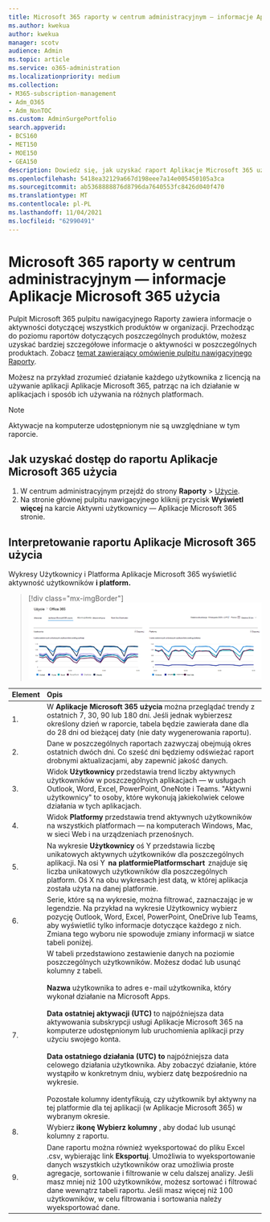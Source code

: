 ```yaml
---
title: Microsoft 365 raporty w centrum administracyjnym — informacje Aplikacje Microsoft 365 użycia
ms.author: kwekua
author: kwekua
manager: scotv
audience: Admin
ms.topic: article
ms.service: o365-administration
ms.localizationpriority: medium
ms.collection:
- M365-subscription-management
- Adm_O365
- Adm_NonTOC
ms.custom: AdminSurgePortfolio
search.appverid:
- BCS160
- MET150
- MOE150
- GEA150
description: Dowiedz się, jak uzyskać raport Aplikacje Microsoft 365 użycia przy użyciu pulpitu nawigacyjnego Raporty Microsoft 365 w centrum administracyjne platformy Microsoft 365.
ms.openlocfilehash: 5418ea32129a667d198eee7a14e005450105a3ca
ms.sourcegitcommit: ab5368888876d8796da7640553fc8426d040f470
ms.translationtype: MT
ms.contentlocale: pl-PL
ms.lasthandoff: 11/04/2021
ms.locfileid: "62990491"
---
```

# <a name="microsoft-365-reports-in-the-admin-center---microsoft-365-apps-usage"></a>Microsoft 365 raporty w centrum administracyjnym — informacje Aplikacje Microsoft 365 użycia

Pulpit Microsoft 365 pulpitu nawigacyjnego Raporty zawiera informacje o aktywności dotyczącej wszystkich produktów w organizacji. Przechodząc do poziomu raportów dotyczących poszczególnych produktów, możesz uzyskać bardziej szczegółowe informacje o aktywności w poszczególnych produktach. Zobacz [temat zawierający omówienie pulpitu nawigacyjnego Raporty](activity-reports.md).

 Możesz na przykład zrozumieć działanie każdego użytkownika z licencją na używanie aplikacji Aplikacje Microsoft 365, patrząc na ich działanie w aplikacjach i sposób ich używania na różnych platformach.
 
 > [!NOTE]
 > Aktywacje na komputerze udostępnionym nie są uwzględniane w tym raporcie.

## <a name="how-to-get-to-the-microsoft-365-apps-usage-report"></a>Jak uzyskać dostęp do raportu Aplikacje Microsoft 365 użycia

1. W centrum administracyjnym przejdź do strony **Raporty** \> <a href="https://go.microsoft.com/fwlink/p/?linkid=2074756" target="_blank">Użycie</a>. 
2. Na stronie głównej pulpitu nawigacyjnego kliknij przycisk **Wyświetl więcej** na karcie Aktywni użytkownicy — Aplikacje Microsoft 365 stronie.

## <a name="interpret-the-microsoft-365-apps-usage-report"></a>Interpretowanie raportu Aplikacje Microsoft 365 użycia

Wykresy Użytkownicy i Platforma Aplikacje Microsoft 365 wyświetlić aktywność użytkowników **i platform.** 

> [!div class="mx-imgBorder"]
> ![Aplikacje Microsoft 365 raportu użycia.](../../media/0bcf67e6-a6e4-4109-a215-369f9f20ad84.png)

|Element|Opis|
 |:-----|:-----|
 |1. <br/> |W **Aplikacje Microsoft 365 użycia** można przeglądać trendy z ostatnich 7, 30, 90 lub 180 dni. Jeśli jednak wybierzesz określony dzień w raporcie, tabela będzie zawierała dane dla do 28 dni od bieżącej daty (nie daty wygenerowania raportu). <br/> |
 |2. <br/> |Dane w poszczególnych raportach zazwyczaj obejmują okres ostatnich dwóch dni. Co sześć dni będziemy odświeżać raport drobnymi aktualizacjami, aby zapewnić jakość danych. <br/> |
 |3. <br/> |Widok **Użytkownicy** przedstawia trend liczby aktywnych użytkowników w poszczególnych aplikacjach — w usługach Outlook, Word, Excel, PowerPoint, OneNote i Teams. "Aktywni użytkownicy" to osoby, które wykonują jakiekolwiek celowe działania w tych aplikacjach. <br/> |
 |4. <br/> |Widok **Platformy** przedstawia trend aktywnych użytkowników na wszystkich platformach — na komputerach Windows, Mac, w sieci Web i na urządzeniach przenośnych. <br/> |
 |5.<br/>|Na wykresie **Użytkownicy** oś Y przedstawia liczbę unikatowych aktywnych użytkowników dla poszczególnych aplikacji. Na osi Y  **na platformiePlatformschart**  znajduje się liczba unikatowych użytkowników dla poszczególnych platform. Oś X na obu wykresach jest datą, w której aplikacja została użyta na danej platformie.<br/>|
 6.<br/>|Serie, które są na wykresie, można filtrować, zaznaczając je w legendzie. Na przykład na wykresie Użytkownicy  wybierz pozycję Outlook, Word, Excel, PowerPoint, OneDrive lub Teams, aby wyświetlić tylko informacje dotyczące każdego z nich. Zmiana tego wyboru nie spowoduje zmiany informacji w siatce tabeli poniżej.|
 |7.<br/>|W tabeli przedstawiono zestawienie danych na poziomie poszczególnych użytkowników. Możesz dodać lub usunąć kolumny z tabeli.  <br/><br/>**Nazwa** użytkownika to adres e-mail użytkownika, który wykonał działanie na Microsoft Apps.<br><br/>**Data ostatniej aktywacji (UTC)** to najpóźniejsza data aktywowania subskrypcji usługi Aplikacje Microsoft 365 na komputerze udostępnionym lub uruchomienia aplikacji przy użyciu swojego konta. <br/><br/>**Data ostatniego działania (UTC) to** najpóźniejsza data celowego działania użytkownika. Aby zobaczyć działanie, które wystąpiło w konkretnym dniu, wybierz datę bezpośrednio na wykresie.<br/><br/>Pozostałe kolumny identyfikują, czy użytkownik był aktywny na tej platformie dla tej aplikacji (w Aplikacje Microsoft 365) w wybranym okresie. |
 |8.<br/>|Wybierz **ikonę Wybierz kolumny** , aby dodać lub usunąć kolumny z raportu.|
 |9.<br/>|Dane raportu można również wyeksportować do pliku Excel .csv, wybierając link **Eksportuj**. Umożliwia to wyeksportowanie danych wszystkich użytkowników oraz umożliwia proste agregacje, sortowanie i filtrowanie w celu dalszej analizy. Jeśli masz mniej niż 100 użytkowników, możesz sortować i filtrować dane wewnątrz tabeli raportu. Jeśli masz więcej niż 100 użytkowników, w celu filtrowania i sortowania należy wyeksportować dane.|
